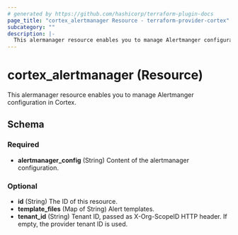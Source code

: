 ```yaml
---
# generated by https://github.com/hashicorp/terraform-plugin-docs
page_title: "cortex_alertmanager Resource - terraform-provider-cortex"
subcategory: ""
description: |-
  This alermanager resource enables you to manage Alertmanger configuration in Cortex.
---
```


# cortex_alertmanager (Resource)

This alermanager resource enables you to manage Alertmanger configuration in Cortex.



<!-- schema generated by tfplugindocs -->
## Schema

### Required

- **alertmanager_config** (String) Content of the alertmanager configuration.

### Optional

- **id** (String) The ID of this resource.
- **template_files** (Map of String) Alert templates.
- **tenant_id** (String) Tenant ID, passed as X-Org-ScopeID HTTP header. If empty, the provider tenant ID is used.


